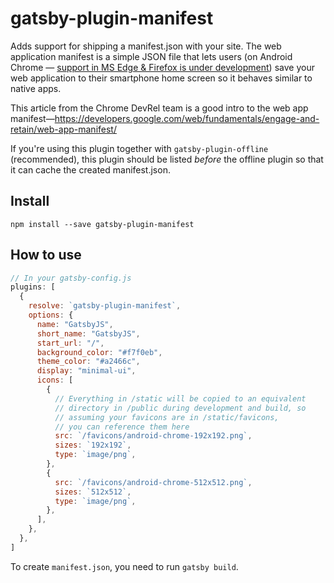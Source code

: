 # gatsby-plugin-manifest

Adds support for shipping a manifest.json with your site. The web application manifest is a simple JSON file that lets users (on Android Chrome — [support in MS Edge & Firefox is under development](http://caniuse.com/#feat=web-app-manifest)) save your web application to their smartphone home screen so it behaves similar to native apps.

This article from the Chrome DevRel team is a good intro to the web app manifest—https://developers.google.com/web/fundamentals/engage-and-retain/web-app-manifest/

If you're using this plugin together with `gatsby-plugin-offline` (recommended), this plugin should be listed _before_ the offline plugin so that it can cache the created manifest.json.

## Install

`npm install --save gatsby-plugin-manifest`

## How to use

```javascript
// In your gatsby-config.js
plugins: [
  {
    resolve: `gatsby-plugin-manifest`,
    options: {
      name: "GatsbyJS",
      short_name: "GatsbyJS",
      start_url: "/",
      background_color: "#f7f0eb",
      theme_color: "#a2466c",
      display: "minimal-ui",
      icons: [
        {
          // Everything in /static will be copied to an equivalent
          // directory in /public during development and build, so
          // assuming your favicons are in /static/favicons,
          // you can reference them here
          src: `/favicons/android-chrome-192x192.png`,
          sizes: `192x192`,
          type: `image/png`,
        },
        {
          src: `/favicons/android-chrome-512x512.png`,
          sizes: `512x512`,
          type: `image/png`,
        },
      ],
    },
  },
]
```

To create `manifest.json`, you need to run `gatsby build`.
